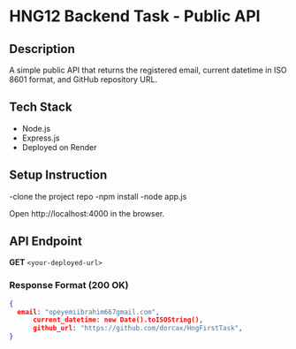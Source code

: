 # HNG12 Backend Task - Public API

## Description
A simple public API that returns the registered email, current datetime in ISO 8601 format, and GitHub repository URL.

## Tech Stack
- Node.js
- Express.js
- Deployed on Render

## Setup Instruction
-clone the project repo
-npm install
-node app.js 
 
Open http://localhost:4000 in the browser.
## API Endpoint
**GET** `<your-deployed-url>`

### Response Format (200 OK)
```json
{
  email: "opeyemiibrahim667gmail.com",
      current_datetime: new Date().toISOString(),
      github_url: "https://github.com/dorcax/HngFirstTask",
}
